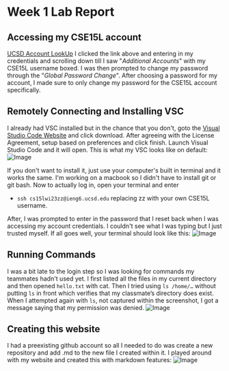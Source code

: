 # Week 1 Lab Report 
## Accessing my CSE15L account
[UCSD Account LookUp](https://sdacs.ucsd.edu/~icc/index.php)
I clicked the link above and entering in my credentials and scrolling down till I saw "_Additional Accounts_" with my CSE15L username boxed. I was then prompted to change my password through the "_Global Password Change_". After choosing a password for my account, I made sure to only change my password for the CSE15L account specifically.

## Remotely Connecting and Installing VSC
I already had VSC installed but in the chance that you don't, goto the [Visual Studio Code Website](https://code.visualstudio.com/) and click download. After agreeing with the License Agreement, setup based on preferences and click finish. Launch Visual Studio Code and it will open. This is what my VSC looks like on default:
![Image](https://media.discordapp.net/attachments/368995972975558656/1063181555352211516/Screen_Shot_2023-01-12_at_10.21.07_AM.png?width=1440&height=936)

If you don't want to install it, just use your computer's built in terminal and it works the same. I'm working on a macbook so I didn't have to install git or git bash. Now to actually log in, open your terminal and enter 
* `ssh cs15lwi23zz@ieng6.ucsd.edu`
replacing zz with your own CSE15L username. 

After, I was prompted to enter in the password that I reset back when I was accessing my account credentials. I couldn't see what I was typing but I just trusted myself. If all goes well, your terminal should look like this:
![Image](https://media.discordapp.net/attachments/368995972975558656/1063180340182663209/Screen_Shot_2023-01-12_at_11.38.14_AM.png)

## Running Commands 
I was a bit late to the login step so I was looking for commands my teammates hadn't used yet. I first listed all the files in my current directory and then opened `hello.txt` with cat. Then I tried using `ls /home/…` without putting `ls` in front which verifies that my classmate’s directory does exist. When I attempted again with `ls`, not captured within the screenshot, I got a message saying that my permission was denied.
![Image](https://media.discordapp.net/attachments/368995972975558656/1063180867419250698/Screen_Shot_2023-01-12_at_10.50.31_AM.png)

## Creating this website
I had a preexisting github account so all I needed to do was create a new repository and add .md to the new file I created within it. I played around with my website and created this with markdown features:
![Image](https://media.discordapp.net/attachments/368995972975558656/1063182701647101962/Screen_Shot_2023-01-12_at_11.47.59_AM.png?width=786&height=935)

